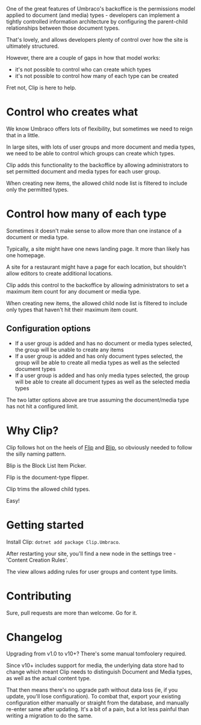 One of the great features of Umbraco's backoffice is the permissions model applied to document (and media) types - developers can implement a tightly controlled information architecture by configuring the parent-child relationships between those document types.

That's lovely, and allows developers plenty of control over how the site is ultimately structured.

However, there are a couple of gaps in how that model works:

- it's not possible to control who can create which types
- it's not possible to control how many of each type can be created

Fret not, Clip is here to help.

# Control who creates what

We know Umbraco offers lots of flexibility, but sometimes we need to reign that in a little.

In large sites, with lots of user groups and more document and media types, we need to be able to control which groups can create which types.

Clip adds this functionality to the backoffice by allowing administrators to set permitted document and media types for each user group.

When creating new items, the allowed child node list is filtered to include only the permitted types.

# Control how many of each type

Sometimes it doesn't make sense to allow more than one instance of a document or media type.

Typically, a site might have one news landing page. It more than likely has one homepage.

A site for a restaurant might have a page for each location, but shouldn't allow editors to create additional locations.

Clip adds this control to the backoffice by allowing administrators to set a maximum item count for any document or media type.

When creating new items, the allowed child node list is filtered to include only types that haven't hit their maximum item count.

## Configuration options

 - If a user group is added and has no document or media types selected, the group will be unable to create any items
 - If a user group is added and has only document types selected, the group will be able to create all media types as well as the selected document types
 - If a user group is added and has only media types selected, the group will be able to create all document types as well as the selected media types

The two latter options above are true assuming the document/media type has not hit a configured limit. 

# Why Clip?

Clip follows hot on the heels of [Flip](https://github.com/nathanwoulfe/flip) and [Blip](https://github.com/nathanwoulfe/blip), so obviously needed to follow the silly naming pattern.

Blip is the Block List Item Picker.

Flip is the document-type flipper.

Clip trims the allowed child types.

Easy!

# Getting started

Install Clip: `dotnet add package Clip.Umbraco`.

After restarting your site, you'll find a new node in the settings tree - 'Content Creation Rules'.

The view allows adding rules for user groups and content type limits.

# Contributing

Sure, pull requests are more than welcome. Go for it.

# Changelog
Upgrading from v1.0 to v10+? There's some manual tomfoolery required.

Since v10+ includes support for media, the underlying data store had to change which meant Clip needs to distinguish Document and Media types, as well as the actual content type.

That then means there's no upgrade path without data loss (ie, if you update, you'll lose configuration). To combat that, export your existing configuration either manually or straight from the database, and manually re-enter same after updating. It's a bit of a pain, but a lot less painful than writing a migration to do the same.
